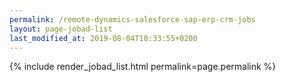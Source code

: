 ```yaml
---
permalink: /remote-dynamics-salesforce-sap-erp-crm-jobs
layout: page-jobad-list
last_modified_at: 2019-08-04T18:33:55+0200
---
```

{% include render_jobad_list.html permalink=page.permalink %}
